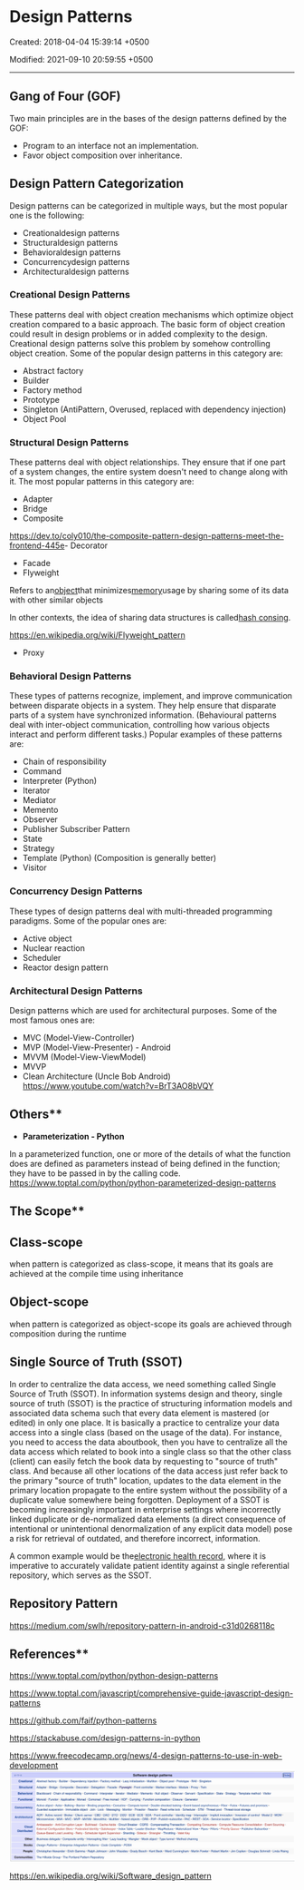 # Design Patterns

Created: 2018-04-04 15:39:14 +0500

Modified: 2021-09-10 20:59:55 +0500

---

## Gang of Four (GOF)

Two main principles are in the bases of the design patterns defined by the GOF:
-   Program to an interface not an implementation.
-   Favor object composition over inheritance.

##

## Design Pattern Categorization

Design patterns can be categorized in multiple ways, but the most popular one is the following:
-   Creationaldesign patterns
-   Structuraldesign patterns
-   Behavioraldesign patterns
-   Concurrencydesign patterns
-   Architecturaldesign patterns
### Creational Design Patterns

These patterns deal with object creation mechanisms which optimize object creation compared to a basic approach. The basic form of object creation could result in design problems or in added complexity to the design. Creational design patterns solve this problem by somehow controlling object creation. Some of the popular design patterns in this category are:
-   Abstract factory
-   Builder
-   Factory method
-   Prototype
-   Singleton (AntiPattern, Overused, replaced with dependency injection)
-   Object Pool
### Structural Design Patterns

These patterns deal with object relationships. They ensure that if one part of a system changes, the entire system doesn't need to change along with it. The most popular patterns in this category are:
-   Adapter
-   Bridge
-   Composite

<https://dev.to/coly010/the-composite-pattern-design-patterns-meet-the-frontend-445e>-   Decorator
-   Facade
-   Flyweight

Refers to an[object](https://en.wikipedia.org/wiki/Object_(computer_science))that minimizes[memory](https://en.wikipedia.org/wiki/Computer_memory)usage by sharing some of its data with other similar objects

In other contexts, the idea of sharing data structures is called[hash consing](https://en.wikipedia.org/wiki/Hash_consing).

<https://en.wikipedia.org/wiki/Flyweight_pattern>
-   Proxy
### Behavioral Design Patterns

These types of patterns recognize, implement, and improve communication between disparate objects in a system. They help ensure that disparate parts of a system have synchronized information. (Behavioural patterns deal with inter-object communication, controlling how various objects interact and perform different tasks.) Popular examples of these patterns are:
-   Chain of responsibility
-   Command
-   Interpreter (Python)
-   Iterator
-   Mediator
-   Memento
-   Observer
-   Publisher Subscriber Pattern
-   State
-   Strategy
-   Template (Python) (Composition is generally better)
-   Visitor
### Concurrency Design Patterns

These types of design patterns deal with multi-threaded programming paradigms. Some of the popular ones are:
-   Active object
-   Nuclear reaction
-   Scheduler
-   Reactor design pattern
### Architectural Design Patterns

Design patterns which are used for architectural purposes. Some of the most famous ones are:
-   MVC (Model-View-Controller)
-   MVP (Model-View-Presenter) - Android
-   MVVM (Model-View-ViewModel)
-   MVVP
-   Clean Architecture (Uncle Bob Android)
<https://www.youtube.com/watch?v=BrT3AO8bVQY>

## Others**
-   **Parameterization - Python**

In a parameterized function, one or more of the details of what the function does are defined as parameters instead of being defined in the function; they have to be passed in by the calling code.
<https://www.toptal.com/python/python-parameterized-design-patterns>

## The Scope**

## Class-scope

when pattern is categorized as class-scope, it means that its goals are achieved at the compile time using inheritance
## Object-scope

when pattern is categorized as object-scope its goals are achieved through composition during the runtime
## Single Source of Truth (SSOT)

In order to centralize the data access, we need something called Single Source of Truth (SSOT).
In information systems design and theory, single source of truth (SSOT) is the practice of structuring information models and associated data schema such that every data element is mastered (or edited) in only one place.
It is basically a practice to centralize your data access into a single class (based on the usage of the data). For instance, you need to access the data aboutbook, then you have to centralize all the data access which related to book into a single class so that the other class (client) can easily fetch the book data by requesting to "source of truth" class.
And because all other locations of the data access just refer back to the primary "source of truth" location, updates to the data element in the primary location propagate to the entire system without the possibility of a duplicate value somewhere being forgotten.
Deployment of a SSOT is becoming increasingly important in enterprise settings where incorrectly linked duplicate or de-normalized data elements (a direct consequence of intentional or unintentional denormalization of any explicit data model) pose a risk for retrieval of outdated, and therefore incorrect, information.

A common example would be the[electronic health record](https://en.wikipedia.org/wiki/Electronic_health_record), where it is imperative to accurately validate patient identity against a single referential repository, which serves as the SSOT.
## Repository Pattern

<https://medium.com/swlh/repository-pattern-in-android-c31d0268118c>

## References**

<https://www.toptal.com/python/python-design-patterns>

<https://www.toptal.com/javascript/comprehensive-guide-javascript-design-patterns>

<https://github.com/faif/python-patterns>

<https://stackabuse.com/design-patterns-in-python>

<https://www.freecodecamp.org/news/4-design-patterns-to-use-in-web-development>
![image](media/Design-Patterns-image1.jpg)

<https://en.wikipedia.org/wiki/Software_design_pattern>
